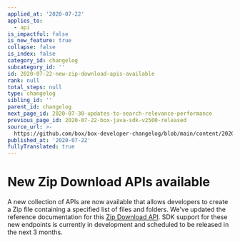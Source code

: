 ```yaml
---
applied_at: '2020-07-22'
applies_to:
  - api
is_impactful: false
is_new_feature: true
collapse: false
is_index: false
category_id: changelog
subcategory_id: ''
id: 2020-07-22-new-zip-download-apis-available
rank: null
total_steps: null
type: changelog
sibling_id: ''
parent_id: changelog
next_page_id: 2020-07-30-updates-to-search-relevance-performance
previous_page_id: 2020-07-22-box-java-sdk-v2500-released
source_url: >-
  https://github.com/box/box-developer-changelog/blob/main/content/2020/07-22-new-zip-download-apis-available.md
published_at: '2020-07-22'
fullyTranslated: true
---
```

# New Zip Download APIs available

A new collection of APIs are now available that allows developers to create a
Zip file containing a specified list of files and folders. We've updated the
reference documentation for this [Zip Download API][zip_downloads_api]. SDK
support for these new endpoints is currently in development and scheduled
to be released in the next 3 months.

[zip_downloads_api]: e://post_zip_downloads
